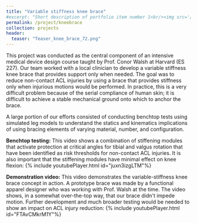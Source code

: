 ```yaml
---
title: "Variable stiffness knee brace"
#excerpt: "Short description of portfolio item number 1<br/><img src='/images/Laser_scanner.png'>"
permalink: /project/kneebrace
collection: projects
header:
  teaser: "Teaser_knee_brace_72.png"
---
```

This project was conducted as the central component of an intensive medical device design course taught by Prof. Conor Walsh at Harvard (ES 227). Our team worked with a local clinician to develop a variable stiffness knee brace that provides support only when needed. The goal was to reduce non-contact ACL injuries by using a brace that provides stiffness only when injurious motions would be performed. In practice, this is a very difficult problem because of the serial compliance of human skin; it is difficult to achieve a stable mechanical ground onto which to anchor the brace.

A large portion of our efforts consisted of conducting benchtop tests using simulated leg models to understand the statics and kinematics implications of using bracing elements of varying material, number, and configuration.  

**Benchtop testing:** This video shows a combination of stiffening modules that activate protection at critical angles for tibial and valgus rotation that have been identified as risk thresholds for non-contact ACL injuries. It is also important that the stiffening modules have minimal effect on knee flexion:
{% include youtubePlayer.html id="juxn3izgLTM"%}

**Demonstration video:** This video demonstrates the variable-stiffness knee brace concept in action. A prototype brace was made by a functional apparel designer who was working with Prof. Walsh at the time. The video shows, in a somewhat over-the-top way, that our brace didn't impede motion. Further development and much broader testing would be needed to show an impact on ACL injury reduction:
{% include youtubePlayer.html id="FTAvCMkrM1Y"%}
